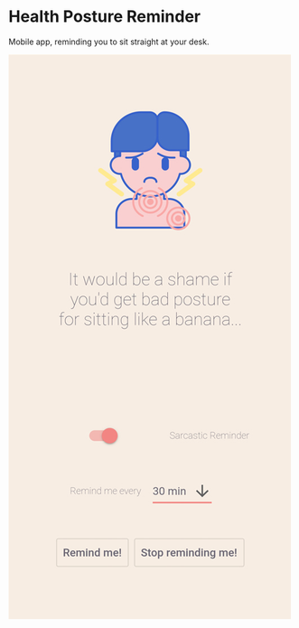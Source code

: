 # Health Posture Reminder

Mobile app, reminding you to sit straight at your desk.

![Preview](https://github.com/Hyde46/healthy_posture/blob/master/assets/posture_1.jpg)
